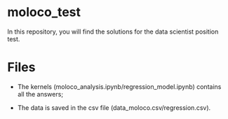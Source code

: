 # moloco_test

In this repository, you will find the solutions for the data scientist position test. 
# Files

* The kernels (moloco_analysis.ipynb/regression_model.ipynb) contains all the answers;

* The data is saved in the csv file (data_moloco.csv/regression.csv). 
